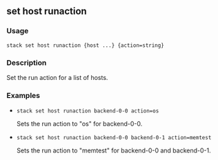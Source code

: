 ## set host runaction

### Usage

`stack set host runaction {host ...} {action=string}`

### Description

Set the run action for a list of hosts.

### Examples

* `stack set host runaction backend-0-0 action=os`

   Sets the run action to "os" for backend-0-0.

* `stack set host runaction backend-0-0 backend-0-1 action=memtest`

   Sets the run action to "memtest" for backend-0-0 and backend-0-1.



